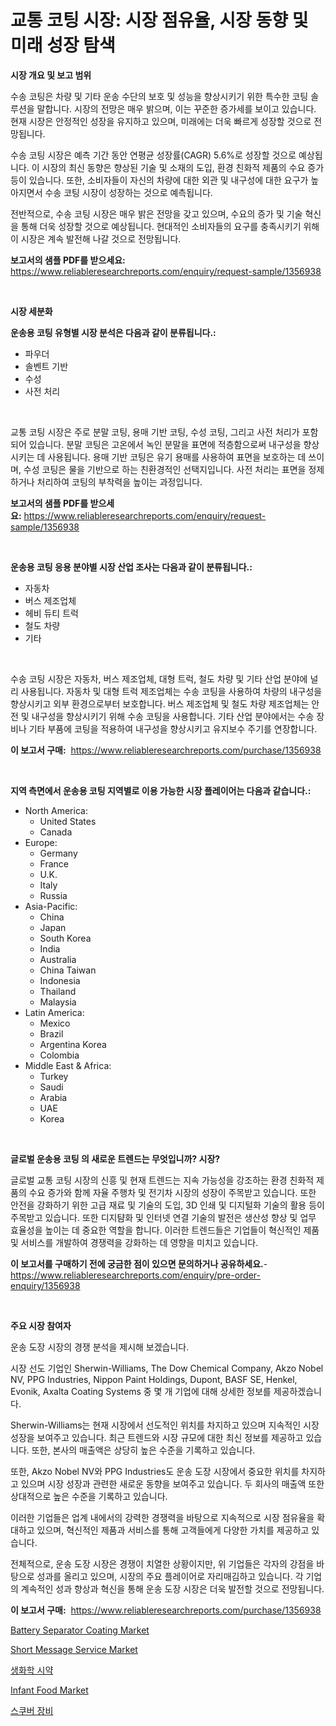 <p><h1>교통 코팅 시장: 시장 점유율, 시장 동향 및 미래 성장 탐색</h1></p><p><strong>시장 개요 및 보고 범위</strong></p>
<p><p>수송 코팅은 차량 및 기타 운송 수단의 보호 및 성능을 향상시키기 위한 특수한 코팅 솔루션을 말합니다. 시장의 전망은 매우 밝으며, 이는 꾸준한 증가세를 보이고 있습니다. 현재 시장은 안정적인 성장을 유지하고 있으며, 미래에는 더욱 빠르게 성장할 것으로 전망됩니다.</p><p>수송 코팅 시장은 예측 기간 동안 연평균 성장률(CAGR) 5.6%로 성장할 것으로 예상됩니다. 이 시장의 최신 동향은 향상된 기술 및 소재의 도입, 환경 친화적 제품의 수요 증가 등이 있습니다. 또한, 소비자들이 자신의 차량에 대한 외관 및 내구성에 대한 요구가 높아지면서 수송 코팅 시장이 성장하는 것으로 예측됩니다.</p><p>전반적으로, 수송 코팅 시장은 매우 밝은 전망을 갖고 있으며, 수요의 증가 및 기술 혁신을 통해 더욱 성장할 것으로 예상됩니다. 현대적인 소비자들의 요구를 충족시키기 위해 이 시장은 계속 발전해 나갈 것으로 전망됩니다.</p></p>
<p><strong>보고서의 샘플 PDF를 받으세요:</strong> <a href="https://www.reliableresearchreports.com/enquiry/request-sample/1356938">https://www.reliableresearchreports.com/enquiry/request-sample/1356938</a></p>
<p>&nbsp;</p>
<p><strong>시장 세분화</strong></p>
<p><strong>운송용 코팅 유형별 시장 분석은 다음과 같이 분류됩니다.:</strong></p>
<p><ul><li>파우더</li><li>솔벤트 기반</li><li>수성</li><li>사전 처리</li></ul></p>
<p>&nbsp;</p>
<p><p>교통 코팅 시장은 주로 분말 코팅, 용매 기반 코팅, 수성 코팅, 그리고 사전 처리가 포함되어 있습니다. 분말 코팅은 고온에서 녹인 분말을 표면에 적층함으로써 내구성을 향상시키는 데 사용됩니다. 용매 기반 코팅은 유기 용매를 사용하여 표면을 보호하는 데 쓰이며, 수성 코팅은 물을 기반으로 하는 친환경적인 선택지입니다. 사전 처리는 표면을 정제하거나 처리하여 코팅의 부착력을 높이는 과정입니다.</p></p>
<p><strong>보고서의 샘플 PDF를 받으세요:</strong>&nbsp;<a href="https://www.reliableresearchreports.com/enquiry/request-sample/1356938">https://www.reliableresearchreports.com/enquiry/request-sample/1356938</a></p>
<p>&nbsp;</p>
<p><strong> 운송용 코팅 응용 분야별 시장 산업 조사는 다음과 같이 분류됩니다.:</strong></p>
<p><ul><li>자동차</li><li>버스 제조업체</li><li>헤비 듀티 트럭</li><li>철도 차량</li><li>기타</li></ul></p>
<p>&nbsp;</p>
<p><p>수송 코팅 시장은 자동차, 버스 제조업체, 대형 트럭, 철도 차량 및 기타 산업 분야에 널리 사용됩니다. 자동차 및 대형 트럭 제조업체는 수송 코팅을 사용하여 차량의 내구성을 향상시키고 외부 환경으로부터 보호합니다. 버스 제조업체 및 철도 차량 제조업체는 안전 및 내구성을 향상시키기 위해 수송 코팅을 사용합니다. 기타 산업 분야에서는 수송 장비나 기타 부품에 코팅을 적용하여 내구성을 향상시키고 유지보수 주기를 연장합니다.</p></p>
<p><strong>이 보고서 구매:</strong>&nbsp; <a href="https://www.reliableresearchreports.com/purchase/1356938">https://www.reliableresearchreports.com/purchase/1356938</a></p>
<p>&nbsp;</p>
<p><strong>지역 측면에서 운송용 코팅 지역별로 이용 가능한 시장 플레이어는 다음과 같습니다.:</strong></p>
<p><ul>
    <li>
        North America:
        <ul>
            <li>United States</li>
            <li>Canada</li>
        </ul>
    </li>
    <li>
        Europe:
        <ul>
            <li>Germany</li>
            <li>France</li>
            <li>U.K.</li>
            <li>Italy</li>
            <li>Russia</li>
        </ul>
    </li>
    <li>
        Asia-Pacific:
        <ul>
            <li>China</li>
            <li>Japan</li>
            <li>South Korea</li>
            <li>India</li>
            <li>Australia</li>
            <li>China Taiwan</li>
            <li>Indonesia</li>
            <li>Thailand</li>
            <li>Malaysia</li>
        </ul>
    </li>
    <li>
        Latin America:
        <ul>
            <li>Mexico</li>
            <li>Brazil</li>
            <li>Argentina Korea</li>
            <li>Colombia</li>
        </ul>
    </li>
    <li>
        Middle East & Africa:
        <ul>
            <li>Turkey</li>
            <li>Saudi</li>
            <li>Arabia</li>
            <li>UAE</li>
            <li>Korea</li>
        </ul>
    </li>
    </ul></p>
<p>&nbsp;</p>
<p><strong>글로벌 운송용 코팅 의 새로운 트렌드는 무엇입니까? 시장?</strong></p>
<p><p>글로벌 교통 코팅 시장의 신흥 및 현재 트렌드는 지속 가능성을 강조하는 환경 친화적 제품의 수요 증가와 함께 자율 주행차 및 전기차 시장의 성장이 주목받고 있습니다. 또한 안전을 강화하기 위한 고급 재료 및 기술의 도입, 3D 인쇄 및 디지털화 기술의 활용 등이 주목받고 있습니다. 또한 디지턈화 및 인터넷 연결 기술의 발전은 생산성 향상 및 업무 효율성을 높이는 데 중요한 역할을 합니다. 이러한 트렌드들은 기업들이 혁신적인 제품 및 서비스를 개발하여 경쟁력을 강화하는 데 영향을 미치고 있습니다.</p></p>
<p><strong>이 보고서를 구매하기 전에 궁금한 점이 있으면 문의하거나 공유하세요.</strong>- <a href="https://www.reliableresearchreports.com/enquiry/pre-order-enquiry/1356938">https://www.reliableresearchreports.com/enquiry/pre-order-enquiry/1356938</a></p>
<p>&nbsp;</p>
<p><strong>주요 시장 참여자</strong></p>
<p><p>운송 도장 시장의 경쟁 분석을 제시해 보겠습니다. </p><p>시장 선도 기업인 Sherwin-Williams, The Dow Chemical Company, Akzo Nobel NV, PPG Industries, Nippon Paint Holdings, Dupont, BASF SE, Henkel, Evonik, Axalta Coating Systems 중 몇 개 기업에 대해 상세한 정보를 제공하겠습니다. </p><p>Sherwin-Williams는 현재 시장에서 선도적인 위치를 차지하고 있으며 지속적인 시장 성장을 보여주고 있습니다. 최근 트렌드와 시장 규모에 대한 최신 정보를 제공하고 있습니다. 또한, 본사의 매출액은 상당히 높은 수준을 기록하고 있습니다. </p><p>또한, Akzo Nobel NV와 PPG Industries도 운송 도장 시장에서 중요한 위치를 차지하고 있으며 시장 성장과 관련한 새로운 동향을 보여주고 있습니다. 두 회사의 매출액 또한 상대적으로 높은 수준을 기록하고 있습니다. </p><p>이러한 기업들은 업계 내에서의 강력한 경쟁력을 바탕으로 지속적으로 시장 점유율을 확대하고 있으며, 혁신적인 제품과 서비스를 통해 고객들에게 다양한 가치를 제공하고 있습니다. </p><p>전체적으로, 운송 도장 시장은 경쟁이 치열한 상황이지만, 위 기업들은 각자의 강점을 바탕으로 성과를 올리고 있으며, 시장의 주요 플레이어로 자리매김하고 있습니다. 각 기업의 계속적인 성과 향상과 혁신을 통해 운송 도장 시장은 더욱 발전할 것으로 전망됩니다.</p></p>
<p><strong>이 보고서 구매:</strong>&nbsp;&nbsp;<a href="https://www.reliableresearchreports.com/purchase/1356938">https://www.reliableresearchreports.com/purchase/1356938</a></p>
<p><p><a href="https://github.com/Chiragrp22/Market-Research-Report-List-3/blob/main/battery-separator-coating-market.md">Battery Separator Coating Market</a></p><p><a href="https://issuu.com/reportprime-2/docs/short-message-service-market-size-2030.pptx">Short Message Service Market</a></p><p><a href="https://github.com/fredrickeglers/Market-Research-Report-List-1/blob/main/1199891193471.md">생화학 시약</a></p><p><a href="https://view.publitas.com/reportprime-1/infant-food-market-size-furnishes-valuable-information-encompassing-market-share-market-trends-and-projections-spanning-from-2024-to-2031/">Infant Food Market</a></p><p><a href="https://github.com/bunxhcci35271755/Market-Research-Report-List-1/blob/main/8860643193470.md">스쿠버 장비</a></p></p>
